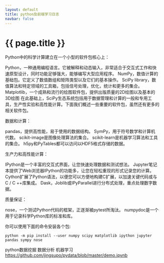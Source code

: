 ```yaml
---
layout: default
title: python及前端学习日志
navbar: false
---
```


# {{ page.title }}

Python中的科学计算建立在一个小型的软件包核心上：

Python，一种通用编程语言。它被解释和动态输入，非常适合于交互式工作和快速原型设计，同时功能足够强大，能够编写大型应用程序。
NumPy，数值计算的基础包。它定义了数值数组和矩阵类型以及它们的基本操作。
SciPy library，数值算法和特定领域的工具箱，包括信号处理，优化，统计和更多的集合。
Matplotlib，一个成熟和流行的绘图软件包，提供出版质量的2D绘图以及基本的3D绘图
在此基础上，SciPy生态系统包括用于数据管理和计算的一般和专用工具，生产性实验和高性能计算。下面我们概述一些重要的软件包，虽然还有更多的相关软件包。

数据和计算：

pandas，提供高性能，易于使用的数据结构。
SymPy，用于符号数学和计算机代数。
scikit-image是图像处理算法的集合。
scikit-learn是机器学习算法和工具的集合。
h5py和PyTables都可以访问以HDF5格式存储的数据。

生产力和高性能计算：

IPython是一个丰富的交互式界面，让您快速处理数据和测试想法。
Jupyter笔记本提供了Web浏览器IPython的功能多，让您在轻松重现的形式记录您的计算。
Cython扩展了Python语法，以便您可以方便地构建C扩展，以加速关键代码或与C / C ++库集成。
Dask，Joblib或IPyParallel进行分布式处理，重点处理数字数据。

质量保证：

nose，一个测试Python代码的框架，正逐渐被pytest所淘汰。
numpydoc是一个用于记录科学Python库的标准和库。

你可以使用下面的命令安装各个包:

`python -m pip install --user numpy scipy matplotlib ipython jupyter pandas sympy nose`

python数据挖掘 数据分析 机器学习
<https://github.com/jingsupo/pydata/blob/master/demo.ipynb>
